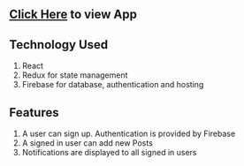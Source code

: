 [Click Here](https://project-manager-e3dd0.web.app/signin) to view App
--

## Technology Used
  1. React
  2. Redux for state management
  3. Firebase for database, authentication and hosting
  
## Features
  1. A user can sign up. Authentication is provided by Firebase
  2. A signed in user can add new Posts
  3. Notifications are displayed to all signed in users
  
